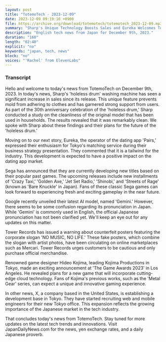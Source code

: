 ```yaml
---
layout: post
title: "TotemoTech - 2023-12-09"
date: 2023-12-09 09:19:16 +0900
file: https://archive.org/download/totemotech/totemotech_2023-12-09.mp3
summary: "Sharp's Unique Technology Boosts Sales and Eureka Welcomes Tokyo's Matching Service, & more…"
description: "English tech news from Japan for December 9th, 2023."
duration: "160"
length: "02:40"
explicit: "no"
keywords: "japan, tech, news"
block: "no"
voices: "'Rachel' from ElevenLabs"
---
```


### Transcript

Hello and welcome to today's news from TotemoTech on December 9th, 2023. In today's news, Sharp's 'holeless drum' washing machine has seen a significant increase in sales since its release. This unique feature prevents mold from adhering to clothes and has garnered strong support from users. As part of the 30th anniversary celebration of the 'holeless drum,' Sharp conducted a study on the cleanliness of the original model that has been used in households. The results revealed that it was remarkably clean. We spoke with Sharp about these findings and their plans for the future of the 'holeless drum.'

Moving on to our next story, Eureka, the operator of the dating app 'Pairs,' expressed their enthusiasm for Tokyo's matching service during their business strategy presentation. They commented that it is a tailwind for the industry. This development is expected to have a positive impact on the dating app market.

Sega has announced that they are currently developing new titles based on their popular past games. The upcoming releases include new installments of 'Crazy Taxi,' 'Golden Axe,' 'Jet Set Radio,' 'Shinobi,' and 'Streets of Rage' (known as 'Bare Knuckle' in Japan). Fans of these classic Sega games can look forward to experiencing fresh and exciting gameplay in the near future.

Google recently unveiled their latest AI model, named 'Gemini.' However, there seems to be some confusion regarding its pronunciation in Japan. While 'Gemini' is commonly used in English, the official Japanese pronunciation has not been clarified yet. We'll keep an eye out for any updates on this matter.

Tower Records has issued a warning about counterfeit posters featuring the corporate slogan 'NO MUSIC, NO LIFE.' These fake posters, which combine the slogan with artist photos, have been circulating on online marketplaces such as Mercari. Tower Records urges customers to be cautious and only purchase official merchandise.

Renowned game designer Hideo Kojima, leading Kojima Productions in Tokyo, made an exciting announcement at 'The Game Awards 2023' in Los Angeles. He revealed plans for a new game that will incorporate cutting-edge cloud technology. Fans of Kojima's previous works, such as the 'Metal Gear' series, can expect a unique and innovative gaming experience.

In other news, X, a company based in the United States, is establishing a development base in Tokyo. They have started recruiting web and mobile engineers for their new Tokyo office. This expansion reflects the growing importance of the Japanese market in the tech industry.

That concludes today's news from TotemoTech. Stay tuned for more updates on the latest tech trends and innovations.   Visit JapanDailyNews.com for the news, yen exchange rates, and a daily Japanese proverb.
